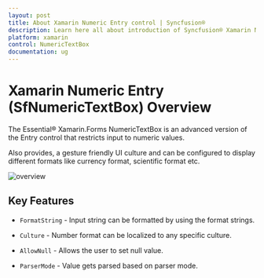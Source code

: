 ```yaml
---
layout: post
title: About Xamarin Numeric Entry control | Syncfusion®
description: Learn here all about introduction of Syncfusion® Xamarin Numeric Entry (SfNumericTextBox) control, its elements and more.
platform: xamarin
control: NumericTextBox
documentation: ug
---
```


# Xamarin Numeric Entry (SfNumericTextBox) Overview

The Essential® Xamarin.Forms NumericTextBox is an advanced version of the Entry control that restricts input to numeric values.

Also provides, a gesture friendly UI culture and can be configured to display different formats like currency format, scientific format etc.

![overview](images/overview.png)

## Key Features

* `FormatString` - Input string can be formatted by using the format strings.

* `Culture` - Number format can be localized to any specific culture.

* `AllowNull` - Allows the user to set null value.

* `ParserMode` - Value gets parsed based on parser mode.




